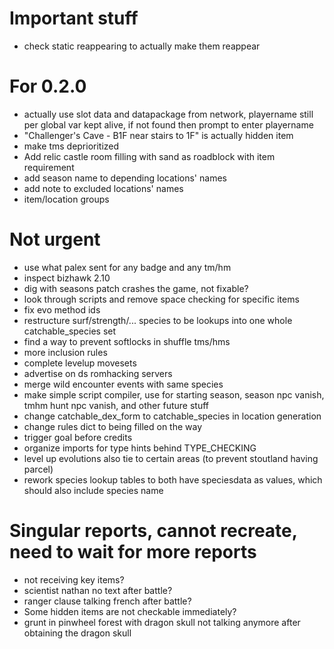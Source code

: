 # Important stuff

- check static reappearing to actually make them reappear

# For 0.2.0

- actually use slot data and datapackage from network, playername still per global var kept alive, if not found then prompt to enter playername
- "Challenger's Cave - B1F near stairs to 1F" is actually hidden item
- make tms deprioritized
- Add relic castle room filling with sand as roadblock with item requirement
- add season name to depending locations' names
- add note to excluded locations' names
- item/location groups

# Not urgent

- use what palex sent for any badge and any tm/hm
- inspect bizhawk 2.10
- dig with seasons patch crashes the game, not fixable?
- look through scripts and remove space checking for specific items
- fix evo method ids
- restructure surf/strength/... species to be lookups into one whole catchable_species set
- find a way to prevent softlocks in shuffle tms/hms
- more inclusion rules
- complete levelup movesets
- advertise on ds romhacking servers
- merge wild encounter events with same species
- make simple script compiler, use for starting season, season npc vanish, tmhm hunt npc vanish, and other future stuff
- change catchable_dex_form to catchable_species in location generation
- change rules dict to being filled on the way
- trigger goal before credits
- organize imports for type hints behind TYPE_CHECKING
- level up evolutions also tie to certain areas (to prevent stoutland having parcel)
- rework species lookup tables to both have speciesdata as values, which should also include species name

# Singular reports, cannot recreate, need to wait for more reports

- not receiving key items?
- scientist nathan no text after battle?
- ranger clause talking french after battle?
- Some hidden items are not checkable immediately?
- grunt in pinwheel forest with dragon skull not talking anymore after obtaining the dragon skull
